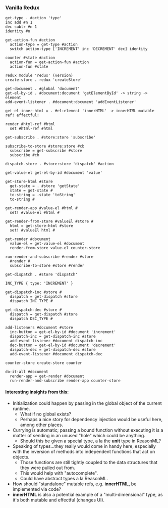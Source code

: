 
### Vanilla Redux

```
get-type . #action 'type'
inc add #n 1
dec subtr #n 1
identity #n

get-action-fun #action
  action-type = get-type #action
  switch action-type ['INCREMENT' inc 'DECREMENT' dec] identity

counter #state #action
  action-fun = get-action-fun #action
  action-fun #state

redux module 'redux' (version)
create-store . redux 'createStore'

get-document . #global 'document'
get-el-by-id . #document:document 'getElementById' -> string -> element
add-event-listener . #document:document 'addEventListener'

get-el-inner-html = . #el:element 'innerHTML' -> innerHTML mutable ref! effectful!

render #html-ref #html
  set #html-ref #html

get-subscribe . #store:store 'subscribe'

subscribe-to-store #store:store #cb
  subscribe = get-subscribe #store
  subscribe #cb

dispatch-store . #store:store 'dispatch' #action

get-value-el get-el-by-id #document 'value'

get-store-html #store
  get-state = . #store 'getState'
  state = get-state #
  to-string = .state 'toString'
  to-string #

get-render-app #value-el #html #
  set! #value-el #html #

get-render-from-store #valueEl #store #
  html = get-store-html #store
  set! #valueEl html #

get-render #document
  value-el = get-value-el #document
  render-from-store value-el counter-store

run-render-and-subscribe #render #store
  #render #
  subscribe-to-store #store #render

get-dispatch . #store 'dispatch'

INC_TYPE { type: 'INCREMENT' }

get-dispatch-inc #store #
  dispatch = get-dispatch #store
  dispatch INC_TYPE #

get-dispatch-dec #store #
  dispatch = get-dispatch #store
  dispatch DEC_TYPE #

add-listeners #document #store
  inc-button = get-el-by-id #document 'increment'
  dispatch-inc = get-dispatch-inc #store
  add-event-listener #document dispatch-inc
  dec-button = get-el-by-id #document 'decrement'
  dispatch-dec = get-dispatch-dec #store
  add-event-listener #document dispatch-dec

counter-store create-store counter

do-it-all #document
  render-app = get-render #document
  run-render-and-subscribe render-app counter-store
```

#### Interesting insights from this:
- Initialization could happen by passing in the global object of the current runtime.
  - What if no global exists?
  - Perhaps a nice story for dependency injection would be useful here, among other places.
- Currying is automatic; passing a bound function without executing it is a matter of sending in an unused "hole" which could be anything.
  - Should this be given a special type, a la the **unit** type in ReasonML?
- Speaking of types...they really would come in handy here, especially with the inversion of methods into independent functions that act on objects.
  - Those functions are still tightly coupled to the data structures that they were pulled out from.
  - This would help with "autocomplete".
  - Could have abstract types a la ReasonML.
- How should "standalone" mutable refs, e.g. **innerHTML**, be implemented via code?
- **innerHTML** is also a potential example of a "multi-dimensional" type, as it's both mutable and effectful (changes UI).
